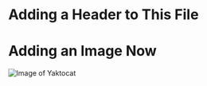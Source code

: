 # Adding a Header to This File

# Adding an Image Now
![Image of Yaktocat](https://octodex.github.com/images/yaktocat.png)
